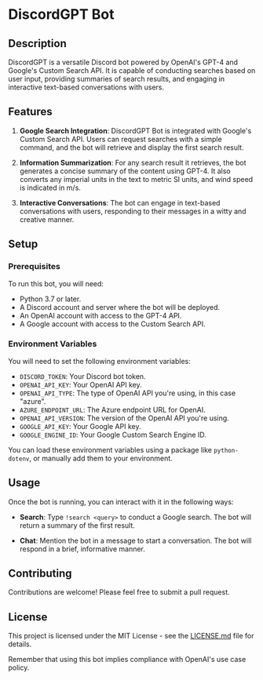 # DiscordGPT Bot

## Description
DiscordGPT is a versatile Discord bot powered by OpenAI's GPT-4 and Google's Custom Search API. It is capable of conducting searches based on user input, providing summaries of search results, and engaging in interactive text-based conversations with users. 

## Features

1. **Google Search Integration**: DiscordGPT Bot is integrated with Google's Custom Search API. Users can request searches with a simple command, and the bot will retrieve and display the first search result.

2. **Information Summarization**: For any search result it retrieves, the bot generates a concise summary of the content using GPT-4. It also converts any imperial units in the text to metric SI units, and wind speed is indicated in m/s.

3. **Interactive Conversations**: The bot can engage in text-based conversations with users, responding to their messages in a witty and creative manner.

## Setup

### Prerequisites
To run this bot, you will need:

- Python 3.7 or later.
- A Discord account and server where the bot will be deployed.
- An OpenAI account with access to the GPT-4 API.
- A Google account with access to the Custom Search API.

### Environment Variables
You will need to set the following environment variables:

- `DISCORD_TOKEN`: Your Discord bot token.
- `OPENAI_API_KEY`: Your OpenAI API key.
- `OPENAI_API_TYPE`: The type of OpenAI API you're using, in this case "azure".
- `AZURE_ENDPOINT_URL`: The Azure endpoint URL for OpenAI.
- `OPENAI_API_VERSION`: The version of the OpenAI API you're using.
- `GOOGLE_API_KEY`: Your Google API key.
- `GOOGLE_ENGINE_ID`: Your Google Custom Search Engine ID.

You can load these environment variables using a package like `python-dotenv`, or manually add them to your environment.

## Usage

Once the bot is running, you can interact with it in the following ways:

- **Search**: Type `!search <query>` to conduct a Google search. The bot will return a summary of the first result.

- **Chat**: Mention the bot in a message to start a conversation. The bot will respond in a brief, informative manner.

## Contributing
Contributions are welcome! Please feel free to submit a pull request.

## License
This project is licensed under the MIT License - see the [LICENSE.md](LICENSE.md) file for details.

Remember that using this bot implies compliance with OpenAI's use case policy.
